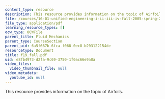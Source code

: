 ```yaml
---
content_type: resource
description: This resource provides information on the topic of Airfoils.
file: /courses/16-01-unified-engineering-i-ii-iii-iv-fall-2005-spring-2006/e8fb4973d2fa9c6937501f0ac66e9a8a_f19_fall.pdf
file_type: application/pdf
learning_resource_types: []
ocw_type: OCWFile
parent_title: Fluid Mechanics
parent_type: CourseSection
parent_uid: 6a5f667b-6fca-f068-0ec8-b203122154de
resourcetype: Document
title: f19_fall.pdf
uid: e8fb4973-d2fa-9c69-3750-1f0ac66e9a8a
video_files:
  video_thumbnail_file: null
video_metadata:
  youtube_id: null
---
```

This resource provides information on the topic of Airfoils.